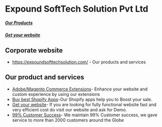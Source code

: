 <h1>Expound SoftTech Solution Pvt Ltd</h1>

<h5><a href="https://expertcoderz.com/">Our Products</a></h5>
<h5><a href="https://bappadesigns.com/">Get your website</a></h5>

<h2>Corporate website</h2>
<ul><li><a href="https://expoundsofttechsolution.com/">https://expoundsofttechsolution.com/</a> - Our products and services<br/>
  </li></ul>


<h2>Our product and services</h2>
<ul><li><a href="https://expertcoderz.com/default/magento2-extensions.html">Adobe/Magento Commerce Extensions</a>- Enhance your website and custom experience by using our extensions</li>
     <li><a href="https://expertcoderz.com/default/shopify-apps.html">Buy best Shopify Apps</a>-Our Shopify apps help you to Boost your sale.</li>
     <li><a href="https://bappadesigns.com/">Get your website</a>- If you are looking for fully functional website fast and very efficient cost do visit our website and ask for Demo.</li>
       <li><a href="https://www.upwork.com/ag/expoundsofttechsolutionpvtltd/">99% Customer Success</a>- We maintain 99% Customer success, we gave service to more than 2000 customers around the Globe</li>

</ul>
